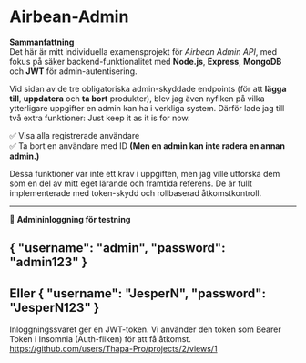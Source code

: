 # Airbean-Admin

 **Sammanfattning**  
Det här är mitt individuella examensprojekt för *Airbean Admin API*, med fokus på säker backend-funktionalitet med **Node.js**, **Express**, **MongoDB** och **JWT** för admin-autentisering.

Vid sidan av de tre obligatoriska admin-skyddade endpoints (för att **lägga till**, **uppdatera** och **ta bort** produkter), blev jag även nyfiken på vilka ytterligare uppgifter en admin kan ha i verkliga system. Därför lade jag till två extra funktioner:
Just keep it as it is for now.

✅ Visa alla registrerade användare  
✅ Ta bort en användare med ID 
**(Men en admin kan inte radera en annan admin.)**

Dessa funktioner var inte ett krav i uppgiften, men jag ville utforska dem som en del av mitt eget lärande och framtida referens. De är fullt implementerade med token-skydd och rollbaserad åtkomstkontroll.

---

🔐 **Admininloggning för testning**  

{
  "username": "admin",
  "password": "admin123"
}
----
**Eller**
{
  "username": "JesperN",
  "password": "JesperN123"
}
-----------------
Inloggningssvaret ger en JWT-token.
Vi använder den token som Bearer Token i Insomnia (Auth-fliken) för att få åtkomst.
https://github.com/users/Thapa-Pro/projects/2/views/1
